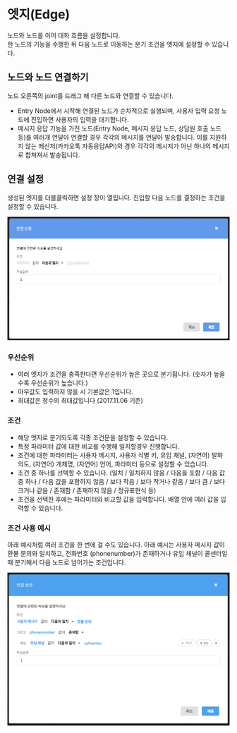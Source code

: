 # 엣지\(Edge\)

노드와 노드를 이어 대화 흐름을 설정합니다.  
한 노드의 기능을 수행한 뒤 다음 노드로 이동하는 분기 조건을 엣지에 설정할 수 있습니다.

## 노드와 노드 연결하기 <a id="draw-edge"></a>

노드 오른쪽의 joint를 드래그 해 다른 노드와 연결할 수 있습니다.

* Entry Node에서 시작해 연결된 노드가 순차적으로 실행되며, 사용자 입력 요청 노드에 진입하면 사용자의 입력을 대기합니다.
* 메시지 응답 기능을 가진 노드\(Entry Node, 메시지 응답 노드, 상담원 호출 노드 등\)를 여러개 연달아 연결할 경우 각각의 메시지를 연달아 발송합니다. 이를 지원하지 않는 메신저\(카카오톡 자동응답API\)의 경우 각각의 메시지가 아닌 하나의 메시지로 합쳐져서 발송됩니다.

## 연결 설정 <a id="edge-setting"></a>

생성된 엣지를 더블클릭하면 설정 창이 열립니다. 진입할 다음 노드를 결정하는 조건을 설정할 수 있습니다.

![](../../.gitbook/assets/edge.png)

### 우선순위 <a id="priority"></a>

* 여러 엣지가 조건을 충족한다면 우선순위가 높은 곳으로 분기됩니다. \(숫자가 높을수록 우선순위가 높습니다.\)
* 아무값도 입력하지 않을 시 기본값은 1입니다.
* 최대값은 정수의 최대값입니다 \(2017.11.06 기준\)

### 조건 <a id="condition"></a>

* 해당 엣지로 분기되도록 각종 조건문을 설정할 수 있습니다.
* 특정 파라미터 값에 대한 비교를 수행해 일치할경우 진행합니다.
* 조건에 대한 파라미터는 사용자 메시지, 사용자 식별 키, 유입 채널, \(자연어\) 발화 의도, \(자연어\) 개체명, \(자연어\) 언어, 파라미터 등으로 설정할 수 있습니다.
* 조건 중 하나를 선택할 수 있습니다. \(일치 / 일치하지 않음 / 다음을 포함 / 다음 값 중 하나 / 다음 값을 포함하지 않음 / 보다 작음 / 보다 작거나 같음 / 보다 큼 / 보다 크거나 같음 / 존재함 / 존재하지 않음 / 정규표현식 등\)
* 조건을 선택한 후에는 파라미터와 비교할 값을 입력합니다. 배열 안에 여러 값을 입력할 수 있습니다.

### 조건 사용 예시 <a id="condition-example"></a>

아래 예시처럼 여러 조건을 한 번에 걸 수도 있습니다. 아래 예시는 사용자 메시지 값이 환불 문의와 일치하고, 전화번호 \(phonenumber\)가 존재하거나 유입 채널이 콜센터일 때 분기해서 다음 노드로 넘어가는 조건입니다.

![](../../.gitbook/assets/conditional.png)

